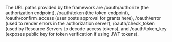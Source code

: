 The URL paths provided by the framework are /oauth/authorize (the authorization endpoint), 
/oauth/token (the token endpoint), 
/oauth/confirm_access (user posts approval for grants here), 
/oauth/error (used to render errors in the authorization server), 
/oauth/check_token (used by Resource Servers to decode access tokens), 
and /oauth/token_key (exposes public key for token verification if using JWT tokens).